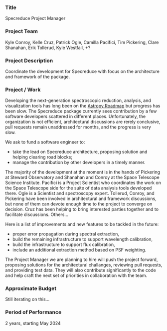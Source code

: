 ### Title

Specreduce Project Manager

### Project Team

Kyle Conroy, Kelle Cruz, Patrick Ogle, Camilla Pacifici, Tim Pickering,
Clare Shanahan, Erik Tollerud, Kyle Westfall, +?

### Project Description

Coordinate the development for Specreduce with focus on the architecture 
and framework of the package. 

### Project / Work

Developing the next-generation spectroscopic reduction, analysis, and visualization tools
has long been on the [Astropy Roadmap](https://github.com/astropy/astropy-project/blob/main/roadmap/roadmap.md) 
but progress has been slow.
The Specreduce package currently sees contribution by a few software developers 
scattered in different places. 
Unfortunately, the organization is not efficient, architectural discussions are rerely
conclusive, pull requests remain unaddressed for months, and the progress is very slow.

We ask to fund a software engineer to:
- take the lead on Specreduce architecture, proposing solution and helping clearing road blocks;
- manage the contribution by other developers in a timely manner.

The majority of the development at the moment is in the hands of Pickering at Steward Observatory and 
Shanahan and Conroy at the Space Telescope Science Institute. Pacifici is a Project
Scientist who coordinates the work on the Space Telescope side for the suite of data analysis tools
developed there. Ogle is a Scientist and spectroscopy expert.
Tollerud, Conroy, and Pickering have been involved in architectural and framework discussions, 
but none of them can devote enough time to the project to converge on decision. 
Cruz has been helping to bring interested parties together and to facilitate discussions.
Others...

Here is a list of improvements and new features to be tackled in the future:
- proper error propagation during spectral extraction,
- build the remaining infrastructure to support wavelength calibration,
- build the infrastructure to support flux calibration,
- include an additional extraction method based on PSF weighting.

The Project Manager we are planning to hire will push the project forward, proposing
solutions for the architectural challanges, reviewing pull requests, and providing test
data. They will also contribute significantly to the code and help craft the next set
of priorities in collaboration with the team.

### Approximate Budget

Still iterating on this...

### Period of Performance

2 years, starting May 2024
